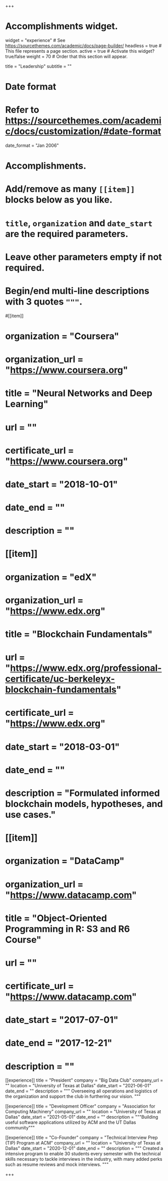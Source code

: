 +++
# Accomplishments widget.
widget = "experience"  # See https://sourcethemes.com/academic/docs/page-builder/
headless = true  # This file represents a page section.
active = true  # Activate this widget? true/false
weight = 70  # Order that this section will appear.

title = "Leadership"
subtitle = ""

# Date format
#   Refer to https://sourcethemes.com/academic/docs/customization/#date-format
date_format = "Jan 2006"

# Accomplishments.
#   Add/remove as many `[[item]]` blocks below as you like.
#   `title`, `organization` and `date_start` are the required parameters.
#   Leave other parameters empty if not required.
#   Begin/end multi-line descriptions with 3 quotes `"""`.

#[[item]]
 # organization = "Coursera"
 # organization_url = "https://www.coursera.org"
 # title = "Neural Networks and Deep Learning"
 # url = ""
 # certificate_url = "https://www.coursera.org"
 # date_start = "2018-10-01"
 # date_end = ""
 # description = ""

# [[item]]
  # organization = "edX"
  # organization_url = "https://www.edx.org"
  # title = "Blockchain Fundamentals"
  # url = "https://www.edx.org/professional-certificate/uc-berkeleyx-blockchain-fundamentals"
  # certificate_url = "https://www.edx.org"
  # date_start = "2018-03-01"
  # date_end = ""
  # description = "Formulated informed blockchain models, hypotheses, and use cases."
  
# [[item]]
  # organization = "DataCamp"
  # organization_url = "https://www.datacamp.com"
 # title = "Object-Oriented Programming in R: S3 and R6 Course"
 # url = ""
 # certificate_url = "https://www.datacamp.com"
 # date_start = "2017-07-01"
 # date_end = "2017-12-21"
 # description = ""
 
[[experience]]
  title = "President"
  company = "Big Data Club"
  company_url = ""
  location = "University of Texas at Dallas"
  date_start = "2021-06-01"
  date_end = ""
  description = """
  Overseeing all operations and logistics of the organization and support the club in furthering our vision.
  """

[[experience]]
  title = "Development Officer"
  company = "Association for Computing Machinery"
  company_url = ""
  location = "University of Texas at Dallas"
  date_start = "2021-05-01"
  date_end = ""
  description = """Building useful software applications utilized by ACM and the UT Dallas community"""

[[experience]]
  title = "Co-Founder"
  company = "Technical Interview Prep (TIP) Program at ACM"
  company_url = ""
  location = "University of Texas at Dallas"
  date_start = "2020-12-01"
  date_end = ""
  description = """
  Created a intensive program to enable 30 students every semester with the technical skills necessary to tackle interviews in the industry, with many added perks such as resume reviews and mock interviews.
  """

+++
